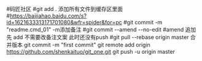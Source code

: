 #码匠社区
#git add . 添加所有文件到缓存区里面
#https://baijiahao.baidu.com/s?id=1621633313171701080&wfr=spider&for=pc 
#git commit -m "readme.cmd_01" -m添加备注
#git commit --amend --no-edit 
#amend 追加 先 add  不需要改备注文案 此时还没有push
#git pull --rebase origin master 合并版本
git commit -m "first commit"
git remote add origin https://github.com/shenkaituo/git_one.git
git push -u origin master 
